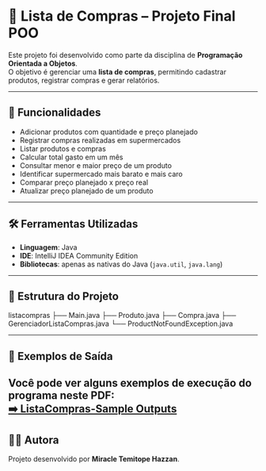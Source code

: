 # 🛒 Lista de Compras – Projeto Final POO  

Este projeto foi desenvolvido como parte da disciplina de **Programação Orientada a Objetos**.  
O objetivo é gerenciar uma **lista de compras**, permitindo cadastrar produtos, registrar compras e gerar relatórios.  

---

## 🚀 Funcionalidades  
- Adicionar produtos com quantidade e preço planejado  
- Registrar compras realizadas em supermercados  
- Listar produtos e compras  
- Calcular total gasto em um mês  
- Consultar menor e maior preço de um produto  
- Identificar supermercado mais barato e mais caro  
- Comparar preço planejado x preço real  
- Atualizar preço planejado de um produto  

---

## 🛠️ Ferramentas Utilizadas  
- **Linguagem**: Java  
- **IDE**: IntelliJ IDEA Community Edition  
- **Bibliotecas**: apenas as nativas do Java (`java.util`, `java.lang`)  

---

## 📂 Estrutura do Projeto  
listacompras
├── Main.java
├── Produto.java
├── Compra.java
├── GerenciadorListaCompras.java
└── ProductNotFoundException.java


---

## 📄 Exemplos de Saída  

Você pode ver alguns exemplos de execução do programa neste PDF:  
[➡️ ListaCompras-Sample Outputs](https://github.com/bloomingmiracle/FinalProject-ListaDeCompras/blob/main/ListaCompras-SampleOutputs.pdf)
---

## 👩‍💻 Autora  
Projeto desenvolvido por **Miracle Temitope Hazzan**.  


